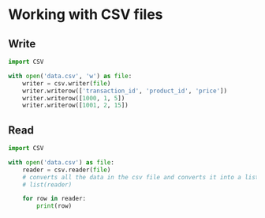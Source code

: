 # Working with CSV files

## Write

```python
import CSV

with open('data.csv', 'w') as file:
    writer = csv.writer(file)
    writer.writerow(['transaction_id', 'product_id', 'price'])
    writer.writerow([1000, 1, 5])
    writer.writerow([1001, 2, 15])
```

## Read

```python
import CSV

with open('data.csv') as file:
    reader = csv.reader(file)
    # converts all the data in the csv file and converts it into a list
    # list(reader)

    for row in reader:
        print(row)
```
